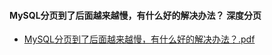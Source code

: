 #### MySQL分页到了后面越来越慢，有什么好的解决办法？ 深度分页

- [MySQL分页到了后面越来越慢，有什么好的解决办法？.pdf](..%2F..%2Fstatic%2Fpdf%2FMySQL%E5%88%86%E9%A1%B5%E5%88%B0%E4%BA%86%E5%90%8E%E9%9D%A2%E8%B6%8A%E6%9D%A5%E8%B6%8A%E6%85%A2%EF%BC%8C%E6%9C%89%E4%BB%80%E4%B9%88%E5%A5%BD%E7%9A%84%E8%A7%A3%E5%86%B3%E5%8A%9E%E6%B3%95%EF%BC%9F.pdf)
